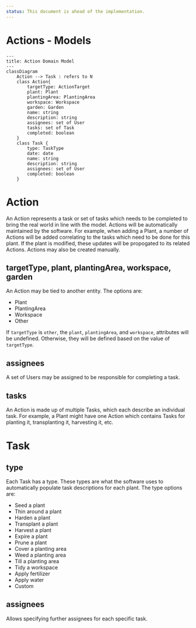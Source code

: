 ```yaml
---
status: This document is ahead of the implementation.
---
```

# Actions - Models

```mermaid
---
title: Action Domain Model
---
classDiagram
    Action --> Task : refers to N
    class Action{
        targetType: ActionTarget
        plant: Plant
        plantingArea: PlantingArea
        workspace: Workspace
        garden: Garden
        name: string
        description: string
        assignees: set of User
        tasks: set of Task
        completed: boolean
    }
    class Task {
        type: TaskType
        date: date
        name: string
        description: string
        assignees: set of User
        completed: boolean
    }
```

# Action

An Action represents a task or set of tasks which needs to be completed to bring the real world in line with the model. Actions will be automatically maintained by the software. For example, when adding a Plant, a number of Actions will be added correlating to the tasks which need to be done for this plant. If the plant is modified, these updates will be propogated to its related Actions. Actions may also be created manually.

## targetType, plant, plantingArea, workspace, garden

An Action may be tied to another entity. The options are:
- Plant
- PlantingArea
- Workspace
- Other

If `targetType` is `other`, the `plant`, `plantingArea`, and `workspace`, attributes will be undefined. Otherwise, they will be defined based on the value of `targetType`.

## assignees

A set of Users may be assigned to be responsible for completing a task.

## tasks

An Action is made up of multiple Tasks, which each describe an individual task. For example, a Plant might have one Action which contains Tasks for planting it, transplanting it, harvesting it, etc.

# Task

## type

Each Task has a type. These types are what the software uses to automatically populate task descriptions for each plant. The type options are:
- Seed a plant
- Thin around a plant
- Harden a plant
- Transplant a plant
- Harvest a plant
- Expire a plant
- Prune a plant
- Cover a planting area
- Weed a planting area
- Till a planting area
- Tidy a workspace
- Apply fertilizer
- Apply water
- Custom

## assignees

Allows specifying further assignees for each specific task.